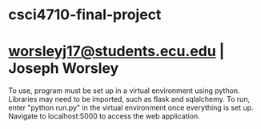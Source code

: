 # csci4710-final-project
# worsleyj17@students.ecu.edu | Joseph Worsley

To use, program must be set up in a virtual environment using python. 
Libraries may need to be imported, such as flask and sqlalchemy.
To run, enter "python run.py" in the virtual environment once everything is set up.
Navigate to localhost:5000 to access the web application.
